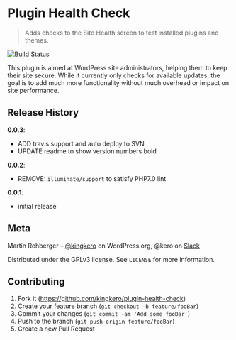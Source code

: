 # Plugin Health Check
> Adds checks to the Site Health screen to test installed plugins and themes.

[![Build Status](https://travis-ci.org/kingkero/plugin-health-check.svg?branch=develop)](https://travis-ci.org/kingkero/plugin-health-check)

This plugin is aimed at WordPress site administrators, helping them to keep their site secure. While it currently only checks for available updates, the goal is to add much more functionality without much overhead or impact on site performance.

## Release History
**0.0.3**:
- ADD travis support and auto deploy to SVN
- UPDATE readme to show version numbers bold

**0.0.2**:
 * REMOVE: `illuminate/support` to satisfy PHP7.0 lint

**0.0.1**:
 * initial release

## Meta

Martin Rehberger – [@kingkero](https://profiles.wordpress.org/kingkero/) on WordPress.org, @kero on [Slack](https://make.wordpress.org/chat/)

Distributed under the GPLv3 license. See `LICENSE` for more information.

## Contributing

1. Fork it (<https://github.com/kingkero/plugin-health-check>)
2. Create your feature branch (`git checkout -b feature/fooBar`)
3. Commit your changes (`git commit -am 'Add some fooBar'`)
4. Push to the branch (`git push origin feature/fooBar`)
5. Create a new Pull Request
